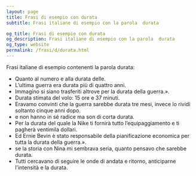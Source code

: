 ```yaml
---
layout: page
title: Frasi di esempio con durata 
subtitle: Frasi italiane di esempio con la parola  durata

og_title: Frasi di esempio con durata 
og_description: Frasi italiane di esempio con la parola  durata
og_type: website
permalink: /frasi/d/durata.html
---
```


Frasi italiane di esempio contenenti la parola durata:


- Quanto al numero e alla durata delle.
- L’ultima guerra era durata più di quattro anni.
- Immagino si siano trasferiti altrove per la durata della guerra.».
- Durata stimata del volo: 15 ore e 37 minuti.
- Eravamo convinti che la guerra sarebbe durata tre mesi, invece lo rividi soltanto cinque anni dopo.
- e non hanno in sé radice ma son di corta durata.
- Per la durata del quale la Nike ti fornirà tutto l’equipaggiamento e ti pagherà ventimila dollari.
- Ed Ernie Bevin è stato responsabile della pianificazione economica per tutta la durata della guerra.».
- se la storia con Nina mi sembrava seria, quanto pensavo che sarebbe durata.
- Tutti cercavano di seguire le onde di andata e ritorno, anticiparne l'intensità e la durata.
